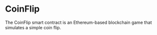 # CoinFlip
The CoinFlip smart contract is an Ethereum-based blockchain game that simulates a simple coin flip.
